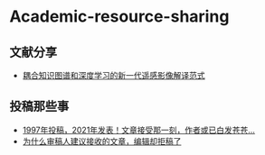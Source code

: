 # Academic-resource-sharing

## 文献分享

* [耦合知识图谱和深度学习的新一代遥感影像解译范式](http://ch.whu.edu.cn/cn/article/doi/10.13203/j.whugis20210652)

## 投稿那些事
* [1997年投稿，2021年发表！文章接受那一刻，作者或已白发苍苍…](https://mp.weixin.qq.com/s/GT73w3opeRQquutxI-Ld1Q)  
* [为什么审稿人建议接收的文章，编辑却拒稿了](https://mp.weixin.qq.com/s/PizoWSgjq6cvwh2oMd8slg)
